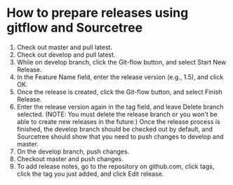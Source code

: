 # How to prepare releases using gitflow and Sourcetree

1. Check out master and pull latest.
2. Check out develop and pull latest.
3. While on develop branch, click the Git-flow button, and select Start New Release.
4. In the Feature Name field, enter the release version (e.g., 1.5), and click OK.
5. Once the release is created, click the Git-flow button, and select Finish Release. 
6. Enter the release version again in the tag field, and leave Delete branch selected.
(NOTE: You must delete the release branch or you won't be able to create new releases in the future.)
Once the release process is finished, the develop branch should be checked out by default, and Sourcetree should show that you need to push changes to develop and master.
7. On the develop branch, push changes.
8. Checkout master and push changes.
9. To add release notes, go to the repository on github.com, click tags, click the tag you just added, and click Edit release.

